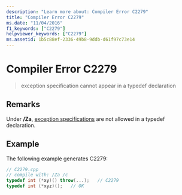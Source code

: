 ```yaml
---
description: "Learn more about: Compiler Error C2279"
title: "Compiler Error C2279"
ms.date: "11/04/2016"
f1_keywords: ["C2279"]
helpviewer_keywords: ["C2279"]
ms.assetid: 1b5c88ef-2336-49b8-9ddb-d61f97c73e14
---
```

# Compiler Error C2279

> exception specification cannot appear in a typedef declaration

## Remarks

Under **/Za**, [exception specifications](../../cpp/exception-specifications-throw-cpp.md) are not allowed in a typedef declaration.

## Example

The following example generates C2279:

```cpp
// C2279.cpp
// compile with: /Za /c
typedef int (*xy)() throw(...);   // C2279
typedef int (*xyz)();   // OK
```
